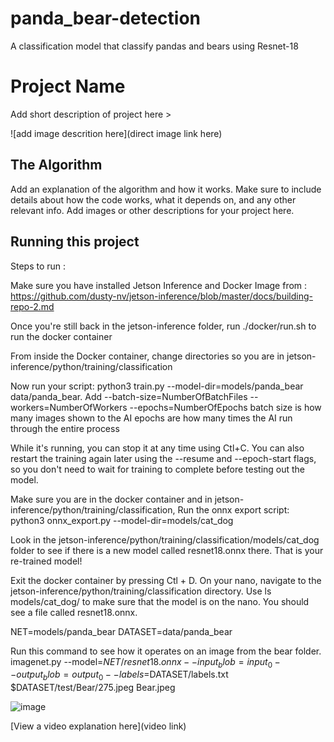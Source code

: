 # panda_bear-detection

A classification model that classify pandas and bears using Resnet-18

# Project Name

 Add short description of project here > 

![add image descrition here](direct image link here)

## The Algorithm

Add an explanation of the algorithm and how it works. Make sure to include details about how the code works, what it depends on, and any other relevant info. Add images or other descriptions for your project here. 

## Running this project

Steps to run :

Make sure you have installed Jetson Inference and Docker Image from : https://github.com/dusty-nv/jetson-inference/blob/master/docs/building-repo-2.md

Once you're still back in the jetson-inference folder, run ./docker/run.sh to run the docker container

From inside the Docker container, change directories so you are in jetson-inference/python/training/classification

Now run your script: python3 train.py --model-dir=models/panda_bear data/panda_bear. Add --batch-size=NumberOfBatchFiles --workers=NumberOfWorkers --epochs=NumberOfEpochs
    batch size is how many images shown to the AI
    epochs are how many times the AI run through the entire process 

While it's running, you can stop it at any time using Ctl+C. You can also restart the training again later using the --resume and --epoch-start flags, so you don't need to wait for training to complete before testing out the model.

Make sure you are in the docker container and in jetson-inference/python/training/classification, Run the onnx export script: python3 onnx_export.py --model-dir=models/cat_dog

Look in the jetson-inference/python/training/classification/models/cat_dog folder to see if there is a new model called resnet18.onnx there. That is your re-trained model!

Exit the docker container by pressing Ctl + D.
On your nano, navigate to the jetson-inference/python/training/classification directory.
Use ls models/cat_dog/ to make sure that the model is on the nano. You should see a file called resnet18.onnx.

NET=models/panda_bear
DATASET=data/panda_bear

Run this command to see how it operates on an image from the bear folder.
imagenet.py --model=$NET/resnet18.onnx --input_blob=input_0 --output_blob=output_0 --labels=$DATASET/labels.txt $DATASET/test/Bear/275.jpeg Bear.jpeg

![image](https://github.com/Michael13527/panda_bear-detection/assets/173301284/33ebc332-c4af-4c8f-8f96-6ce01270e914)





[View a video explanation here](video link)
